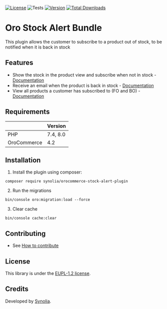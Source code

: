 [![License](https://img.shields.io/packagist/l/synolia/sylius-akeneo-plugin.svg)](LICENCE)
![Tests](TODO)
[![Version](TODO)](TODO)
[![Total Downloads](TODO)](TODO)

# Oro Stock Alert Bundle
This plugin allows the customer to subscribe to a product out of stock, to be notified when it is back in stock

## Features

* Show the stock in the product view and subscribe when not in stock - [Documentation](docs/SHOW.md)
* Receive an email when the product is back in stock - [Documentation](docs/EMAIL.md)
* View all products a customer has subscribed to (FO and BO) - [Documentation](docs/LIST.md)

## Requirements

| | Version |
| :--- | :--- |
| PHP  | 7.4, 8.0 |
| OroCommerce | 4.2 |

## Installation

1. Install the plugin using composer:
```shell
composer require synolia/orocommerce-stock-alert-plugin
```
2. Run the migrations
```shell
bin/console oro:migration:load --force
```
3. Clear cache
```shell
bin/console cache:clear
```

## Contributing

* See [How to contribute](CONTRIBUTING.md)

## License

This library is under the [EUPL-1.2 license](LICENSE).

## Credits

Developed by [Synolia](https://synolia.com/).